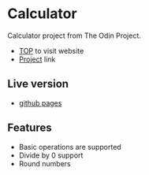 # Calculator

Calculator project from The Odin Project.

- [TOP](https://www.theodinproject.com/) to visit website
- [Project](https://www.theodinproject.com/lessons/foundations-calculator) link

## Live version

- [github pages](https://lukaszgromadzki.github.io/calculator/)

## Features

- Basic operations are supported
- Divide by 0 support
- Round numbers